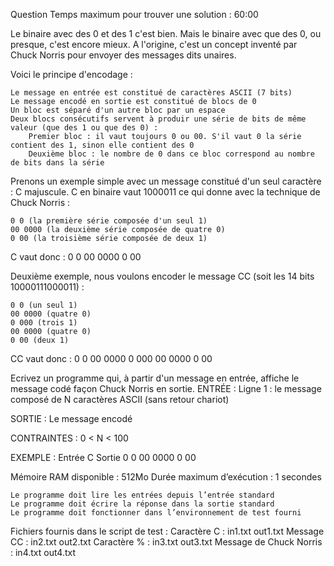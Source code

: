 
Question
Temps maximum pour trouver une solution : 60:00


Le binaire avec des 0 et des 1 c'est bien. Mais le binaire avec que des 0, ou presque, c'est encore mieux. A l'origine, c'est un concept inventé par Chuck Norris pour envoyer des messages dits unaires.

Voici le principe d'encodage :

    Le message en entrée est constitué de caractères ASCII (7 bits)
    Le message encodé en sortie est constitué de blocs de 0
    Un bloc est séparé d'un autre bloc par un espace
    Deux blocs consécutifs servent à produir une série de bits de même valeur (que des 1 ou que des 0) :
        Premier bloc : il vaut toujours 0 ou 00. S'il vaut 0 la série contient des 1, sinon elle contient des 0
        Deuxième bloc : le nombre de 0 dans ce bloc correspond au nombre de bits dans la série

Prenons un exemple simple avec un message constitué d'un seul caractère : C majuscule. C en binaire vaut 1000011 ce qui donne avec la technique de Chuck Norris :

    0 0 (la première série composée d'un seul 1)
    00 0000 (la deuxième série composée de quatre 0)
    0 00 (la troisième série composée de deux 1)

C vaut donc : 0 0 00 0000 0 00

Deuxième exemple, nous voulons encoder le message CC (soit les 14 bits 10000111000011) :

    0 0 (un seul 1)
    00 0000 (quatre 0)
    0 000 (trois 1)
    00 0000 (quatre 0)
    0 00 (deux 1)

CC vaut donc : 0 0 00 0000 0 000 00 0000 0 00

Ecrivez un programme qui, à partir d'un message en entrée, affiche le message codé façon Chuck Norris en sortie.
ENTRÉE :
Ligne 1 : le message composé de N caractères ASCII (sans retour chariot)

SORTIE :
Le message encodé

CONTRAINTES :
0 < N < 100

EXEMPLE :
Entrée
C
Sortie
0 0 00 0000 0 00

Mémoire RAM disponible : 512Mo
Durée maximum d’exécution : 1 secondes

    Le programme doit lire les entrées depuis l’entrée standard
    Le programme doit écrire la réponse dans la sortie standard
    Le programme doit fonctionner dans l’environnement de test fourni

Fichiers fournis dans le script de test :
Caractère C : in1.txt out1.txt
Message CC : in2.txt out2.txt
Caractère % : in3.txt out3.txt
Message de Chuck Norris : in4.txt out4.txt